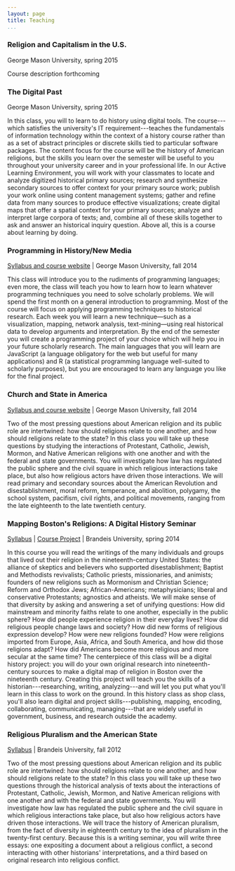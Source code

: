 ```yaml
---
layout: page
title: Teaching
...
```


### Religion and Capitalism in the U.S.

George Mason University, spring 2015

<div class="abstract">

Course description forthcoming

</div>

### The Digital Past

George Mason University, spring 2015

<div class="abstract">

In this class, you will to learn to do history using digital tools. The
course---which satisfies the university's IT requirement---teaches the
fundamentals of information technology within the context of a history
course rather than as a set of abstract principles or discrete skills
tied to particular software packages. The content focus for the course
will be the history of American religions, but the skills you learn over
the semester will be useful to you throughout your university career and
in your professional life. In our Active Learning Environment, you will
work with your classmates to locate and analyze digitized historical
primary sources; research and synthesize secondary sources to offer
context for your primary source work; publish your work online using
content management systems; gather and refine data from many sources to
produce effective visualizations; create digital maps that offer a
spatial context for your primary sources; analyze and interpret large
corpora of texts; and, combine all of these skills together to ask and
answer an historical inquiry question. Above all, this is a course about
learning by doing.

</div>

### Programming in History/New Media

[Syllabus and course website][] | George Mason University, fall 2014

<div class="abstract">

This class will introduce you to the rudiments of programming languages;
even more, the class will teach you how to learn how to learn whatever
programming techniques you need to solve scholarly problems. We will
spend the first month on a general introduction to programming. Most of
the course will focus on applying programming techniques to historical
research. Each week you will learn a new technique—such as a
visualization, mapping, network analysis, text-mining—using real
historical data to develop arguments and interpretation. By the end of
the semester you will create a programming project of your choice which
will help you in your future scholarly research. The main languages that
you will learn are JavaScript (a language obligatory for the web but
useful for many applications) and R (a statistical programming language
well-suited to scholarly purposes), but you are encouraged to learn any
language you like for the final project.

</div>

### Church and State in America

[Syllabus and course website][1] | George Mason University, fall 2014

<div class="abstract">

Two of the most pressing questions about American religion and its
public role are intertwined: how should religions relate to one another,
and how should religions relate to the state? In this class you will
take up these questions by studying the interactions of Protestant,
Catholic, Jewish, Mormon, and Native American religions with one another
and with the federal and state governments. You will investigate how law
has regulated the public sphere and the civil square in which religious
interactions take place, but also how religious actors have driven those
interactions. We will read primary and secondary sources about the
American Revolution and disestablishment, moral reform, temperance, and
abolition, polygamy, the school system, pacifism, civil rights, and
political movements, ranging from the late eighteenth to the late
twentieth century.

</div>

### Mapping Boston's Religions: A Digital History Seminar

<a href="/files/religion-19c-dh.pdf" onclick="ga('send', 'event', { 
'eventCategory': 'PDF', 'eventAction': 'Download', 'eventLabel': 
'religion-19c-dh.pdf', 'page': '/files/religion-19c-dh.pdf' 
});">Syllabus</a> | [Course Project][] | Brandeis University, spring
2014

<div class="abstract">

In this course you will read the writings of the many individuals and
groups that lived out their religion in the nineteenth-century United
States: the alliance of skeptics and believers who supported
disestablishment; Baptist and Methodists revivalists; Catholic priests,
missionaries, and animists; founders of new religions such as Mormonism
and Christian Science; Reform and Orthodox Jews; African-Americans;
metaphysicians; liberal and conservative Protestants; agnostics and
atheists. We will make sense of that diversity by asking and answering a
set of unifying questions: How did mainstream and minority faiths relate
to one another, especially in the public sphere? How did people
experience religion in their everyday lives? How did religious people
change laws and society? How did new forms of religious expression
develop? How were new religions founded? How were religions imported
from Europe, Asia, Africa, and South America, and how did those
religions adapt? How did Americans become more religious and more
secular at the same time? The centerpiece of this class will be a
digital history project: you will do your own original research into
nineteenth-century sources to make a digital map of religion in Boston
over the nineteenth century. Creating this project will teach you the
skills of a historian---researching, writing, analyzing---and will let
you put what you'll learn in this class to work on the ground. In this
history class as shop class, you'll also learn digital and project
skills---publishing, mapping, encoding, collaborating, communicating,
managing---that are widely useful in government, business, and research
outside the academy.

</div>

### Religious Pluralism and the American State

<a href="/files/religious-pluralism.syllabus.2012-fall.pdf" 
onclick="ga('send', 'event', { 'eventCategory': 'PDF', 'eventAction': 
'Download', 'eventLabel': 'religious-pluralism.syllabus.2012-fall.pdf', 
'page': '/files/religious-pluralism.syllabus.2012-fall.pdf' 
});">Syllabus</a> | Brandeis University, fall 2012

<div class="abstract">

Two of the most pressing questions about American religion and its
public role are intertwined: how should religions relate to one another,
and how should religions relate to the state? In this class you will
take up these two questions through the historical analysis of texts
about the interactions of Protestant, Catholic, Jewish, Mormon, and
Native American religions with one another and with the federal and
state governments. You will investigate how law has regulated the public
sphere and the civil square in which religious interactions take place,
but also how religious actors have driven those interactions. We will
trace the history of American pluralism, from the fact of diversity in
eighteenth century to the idea of pluralism in the twenty-first century.
Because this is a writing seminar, you will write three essays: one
expositing a document about a religious conflict, a second interacting
with other historians' interpretations, and a third based on original
research into religious conflict.

</div>

  [Syllabus and course website]: http://lincolnmullen.com/courses/clio3.2014/
  [1]: http://lincolnmullen.com/courses/church-state.2014/
  [Course Project]: http://omeka.lts.brandeis.edu/neatline/fullscreen/mapping-bostons-religions
